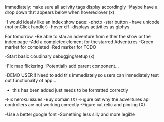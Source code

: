Immediately: make sure all activity tags display accordingly
  -Maybe have a drop down that appears below when hovered over (x)

-I would ideally like an index show page:
  -photo
  -star button
    - have unicode (not onClick handler)
  -hover off
      -displays activities as glphys


For tomorrow:
  -Be able to star an adventure from either the show or the index page
  -Add a completed element for the starred Adventures
    -Green market for completed
    -Red marker for TODO

  -Start basic cloudinary debugging/setup (x)

-Fix map flickering
  -Potentially add parent component...

-DEMO USER!!! Need to add this immediately so users can
immediately test out functionality of app...
  - this has been added just needs to be formatted correctly

-Fix heroku issues
  -Buy domain (X)
  -Figure out why the adventures api controllers are not working correctly
  -Figure out relic and pinning (X)

-Use a better google font
  -Something less silly and more legible
